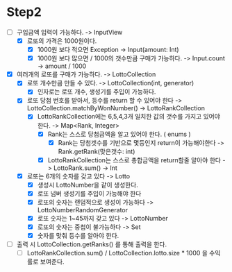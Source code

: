 # Step2
- [ ] 구입금액 입력이 가능하다. -> InputView
    - [X] 로또의 가격은 1000원이다.
        - [X] 1000원 보다 적으면 Exception -> Input(amount: Int)
        - [X] 1000원 보다 많으면 / 1000의 갯수만큼 구매가 가능하다. -> Input.count -> amount / 1000
    
- [X] 여러개의 로또를 구매가 가능하다. -> LottoCollection
    - [X] 로또 개수만큼 만들 수 있다. -> LottoCollection(int, generator)
        - [X] 인자로는 로또 개수, 생성기를 주입이 가능하다.
    - [X] 로또 당첨 번호를 받아서, 등수를 return 할 수 있어야 한다 -> LottoCollection.matchByWonNumber() -> LottoRankCollection
        - [X] LottoRankCollection에는 6,5,4,3개 일치한 값의 갯수를 가지고 있어야 한다. -> Map<Rank, Integer> 
            - [X] Rank는 스스로 당첨금액을 알고 있어야 한다. ( enums ) 
                - [X] Rank는 당첨갯수를 기반으로 몇등인지 return이 가능해야한다 -> Rank.getRank(맞은갯수: int)
            - [X] LottoRankCollection는 스스로 총합금액을 return할줄 알아야 한다 -> LottoRank.sum() -> Int
      
    - [X] 로또는 6개의 숫자를 갖고 있다 -> Lotto
        - [X] 생성시 LottoNumber을 같이 생성한다.
        - [X] 로또 넘버 생성기를 주입이 가능해야 한다 
        - [X] 로또의 숫자는 랜덤적으로 생성이 가능하다 -> LottoNumberRandomGenerator
        - [X] 로또 숫자는 1~45까지 갖고 있다 -> LottoNumber
        - [X] 로또의 숫자는 중첩이 불가능하다 -> Set
        - [X] 숫자를 맞춰 등수를 알아야 한다.
- [ ] 출력 시 LottoCollection.getRanks() 를 통해 출력을 한다.
    - [ ] LottoRankCollection.sum() / LottoCollection.lotto.size * 1000 을 수익률로 보여준다.
